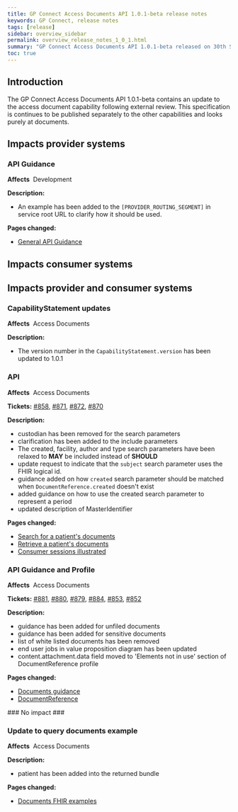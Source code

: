```yaml
---
title: GP Connect Access Documents API 1.0.1-beta release notes
keywords: GP Connect, release notes
tags: [release]
sidebar: overview_sidebar
permalink: overview_release_notes_1_0_1.html
summary: "GP Connect Access Documents API 1.0.1-beta released on 30th September 2019"
toc: true
---
```


## Introduction ##

The GP Connect Access Documents API 1.0.1-beta contains an update to the access document capability following external review. This specification is continues to be published separately to the other capabilities and looks purely at documents.

## Impacts provider systems ##

### API Guidance ###

**Affects**&nbsp; Development

**Description:**

- An example has been added to the `[PROVIDER_ROUTING_SEGMENT]` in service root URL to clarify how it should be used.

**Pages changed:**

- [General API Guidance](development_general_api_guidance.html#service-root-url-versioning)

## Impacts consumer systems ##

## Impacts provider and consumer systems ##

### CapabilityStatement updates ###

**Affects**&nbsp; Access Documents

**Description:**&nbsp;

- The version number in the `CapabilityStatement.version` has been updated to 1.0.1

### API ###

**Affects**&nbsp; Access Documents

**Tickets:** [#858](https://github.com/nhsconnect/gpconnect/issues/858), [#871](https://github.com/nhsconnect/gpconnect/issues/871), [#872](https://github.com/nhsconnect/gpconnect/issues/872), [#870](https://github.com/nhsconnect/gpconnect/issues/870)

**Description:**

- custodian has been removed for the search parameters
- clarification has been added to the include parameters
- The created, facility, author and type search parameters have been relaxed to **MAY** be included instead of **SHOULD**
- update request to indicate that the `subject` search parameter uses the FHIR logical id.
- guidance added on how `created` search parameter should be matched when `DocumentReference.created` doesn't exist
- added guidance on how to use the created search parameter to represent a period
- updated description of MasterIdentifier

**Pages changed:**

- [Search for a patient's documents](accessrecord_documents_development_search_patient_documents.html)
- [Retrieve a patient's documents](accessrecord_documents_development_retrieve_patient_documents.html)
- [Consumer sessions illustrated](accessrecord_documents_development_api_session.html)

### API Guidance and Profile ###

**Affects**&nbsp; Access Documents

**Tickets:** [#881](https://github.com/nhsconnect/gpconnect/issues/881), [#880](https://github.com/nhsconnect/gpconnect/issues/880), [#879](https://github.com/nhsconnect/gpconnect/issues/879), [#884](https://github.com/nhsconnect/gpconnect/issues/884), [#853](https://github.com/nhsconnect/gpconnect/issues/853), [#852](https://github.com/nhsconnect/gpconnect/issues/852)

**Description:**

- guidance has been added for unfiled documents
- guidance has been added for sensitive documents
- list of white listed documents has been removed
- end user jobs in value proposition diagram has been updated
- content.attachment.data field moved to 'Elements not in use' section of DocumentReference profile



**Pages changed:**
- [Documents guidance](accessrecord_documents_development_documents_guidance.html)
- [DocumentReference](accessrecord_documents_development_documents.html)

### No impact ###

### Update to query documents example ###

**Affects**&nbsp; Access Documents

**Description:**

- patient has been added into the returned bundle

**Pages changed:**

- [Documents FHIR examples](accessrecord_documents_development_fhir_examples_documents.html)
